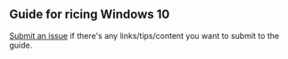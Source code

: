 <h2>Guide for ricing Windows 10</h2>

<a href="https://github.com/chloechantelle/rice/issues/new">Submit an issue</a> if there's any links/tips/content you want to submit to the guide.
